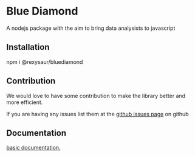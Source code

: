 # Blue Diamond
A nodejs package with the aim to bring data analysists to javascript

## Installation
npm i @rexysaur/bluediamond

## Contribution
We would love to have some contribution to make the library better and more efficient. 

If you are having any issues list them at the [github issues page](https://tinyurl.com/2zu5du2c) on github

## Documentation
[basic documentation.](https://tinyurl.com/2hlfkm87)
